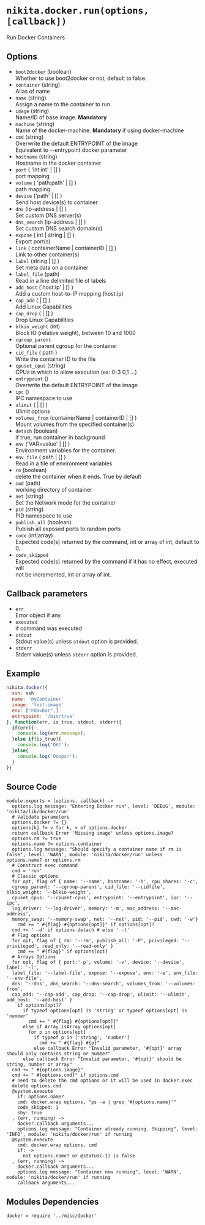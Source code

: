 
# `nikita.docker.run(options, [callback])`

Run Docker Containers

## Options

* `boot2docker` (boolean)   
  Whether to use boot2docker or not, default to false.   
* `container` (string)   
  Alias of name   
* `name` (string)   
   Assign a name to the container to run.   
* `image` (string)   
  Name/ID of base image. __Mandatory__   
* `machine` (string)   
  Name of the docker-machine. __Mandatory__ if using docker-machine   
* `cmd` (string)   
  Overwrite the default ENTRYPOINT of the image   
  Equivalent to --entrypoint docker parameter   
* `hostname` (string)   
  Hostname in the docker container   
* `port` ( 'int:int' | [] )   
  port mapping   
* `volume` ( 'path:path' | [] )   
  path mapping   
* `device` ('path' | [] )   
  Send host device(s) to container   
* `dns` (ip-address | [] )   
  Set custom DNS server(s)   
* `dns_search` (ip-address | [] )   
  Set custom DNS search domain(s)   
* `expose` ( int | string | [] )   
  Export port(s)   
* `link` ( containerName | containerID | [] )   
  Link to other container(s)   
* `label` (string | [] )   
  Set meta data on a container   
* `label_file` (path)   
  Read in a line delimited file of labels   
* `add_host` ('host:ip' | [] )   
  Add a custom host-to-IP mapping (host:ip)   
* `cap_add` ( | [] )   
  Add Linux Capabilities   
* `cap_drop` ( | [] )   
  Drop Linux Capabilities   
* `blkio_weight` (int)   
  Block IO (relative weight), between 10 and 1000   
* `cgroup_parent`   
  Optional parent cgroup for the container   
* `cid_file` ( path )   
  Write the container ID to the file   
* `cpuset_cpus` (string)   
  CPUs in which to allow execution (ex: 0-3 0,1 ...)   
* `entrypoint` ()   
  Overwrite the default ENTRYPOINT of the image   
* `ipc` ()   
  IPC namespace to use   
* `ulimit`  ( | [] )   
  Ulimit options   
* `volumes_from` (containerName | containerID | [] )   
  Mount volumes from the specified container(s)   
* `detach` (boolean)   
  if true, run container in background   
* `env` ('VAR=value' | [] )   
  Environment variables for the container.   
* `env_file` ( path | [] )   
  Read in a file of environment variables   
* `rm` (boolean)   
  delete the container when it ends. True by default   
* `cwd` (path)   
  working directory of container   
* `net` (string)   
  Set the Network mode for the container   
* `pid` (string)   
  PID namespace to use   
* `publish_all` (boolean)   
  Publish all exposed ports to random ports   
* `code`   (int|array)   
  Expected code(s) returned by the command, int or array of int, default to 0.   
* `code_skipped`   
  Expected code(s) returned by the command if it has no effect, executed will   
  not be incremented, int or array of int.   

## Callback parameters

* `err`   
  Error object if any.   
* `executed`   
  if command was executed   
* `stdout`   
  Stdout value(s) unless `stdout` option is provided.   
* `stderr`   
  Stderr value(s) unless `stderr` option is provided.   

## Example

```javascript
nikita.docker({
  ssh: ssh
  name: 'myContainer'
  image: 'test-image'
  env: ["FOO=bar",]
  entrypoint: '/bin/true'
}, function(err, is_true, stdout, stderr){
  if(err){
    console.log(err.message);
  }else if(is_true){
    console.log('OK!');
  }else{
    console.log('Ooops!');
  }
})
```

## Source Code

    module.exports = (options, callback) ->
      options.log message: "Entering Docker run", level: 'DEBUG', module: 'nikita/lib/docker/run'
      # Validate parameters
      options.docker ?= {}
      options[k] ?= v for k, v of options.docker
      return callback Error 'Missing image' unless options.image?
      options.rm ?= true
      options.name ?= options.container
      options.log message: "Should specify a container name if rm is false", level: 'WARN', module: 'nikita/docker/run' unless options.name? or options.rm
      # Construct exec command
      cmd = 'run'
      # Classic options
      for opt, flag of { name: '--name', hostname: '-h', cpu_shares: '-c',
      cgroup_parent: '--cgroup-parent', cid_file: '--cidfile', blkio_weight: '--blkio-weight',
      cpuset_cpus: '--cpuset-cpus', entrypoint: '--entrypoint', ipc: '--ipc',
      log_driver: '--log-driver', memory: '-m', mac_address: '--mac-address',
      memory_swap: '--memory-swap', net: '--net', pid: '--pid', cwd: '-w'}
        cmd += " #{flag} #{options[opt]}" if options[opt]?
      cmd += ' -d' if options.detach # else ' -t'
      # Flag options
      for opt, flag of { rm: '--rm', publish_all: '-P', privileged: '--privileged', read_only: '--read-only' }
        cmd += " #{flag}" if options[opt]
      # Arrays Options
      for opt, flag of { port:'-p', volume: '-v', device: '--device', label: '-l',
      label_file: '--label-file', expose: '--expose', env: '-e', env_file: '--env-file',
      dns: '--dns', dns_search: '--dns-search', volumes_from: '--volumes-from',
      cap_add: '--cap-add', cap_drop: '--cap-drop', ulimit: '--ulimit', add_host: '--add-host' }
        if options[opt]?
          if typeof options[opt] is 'string' or typeof options[opt] is 'number'
            cmd += " #{flag} #{options[opt]}"
          else if Array.isArray options[opt]
            for p in options[opt]
              if typeof p in ['string', 'number']
                cmd += " #{flag} #{p}"
              else callback Error "Invalid parameter, '#{opt}' array should only contains string or number"
          else callback Error "Invalid parameter, '#{opt}' should be string, number or array"
      cmd += " #{options.image}"
      cmd += " #{options.cmd}" if options.cmd
      # need to delete the cmd options or it will be used in docker.exec
      delete options.cmd
      @system.execute
        if: options.name?
        cmd: docker.wrap options, "ps -a | grep '#{options.name}'"
        code_skipped: 1
        shy: true
      , (err, running) ->
        docker.callback arguments...
        options.log message: "Container already running. Skipping", level: 'INFO', module: 'nikita/docker/run' if running
      @system.execute
        cmd: docker.wrap options, cmd
        if: ->
          not options.name? or @status(-1) is false
      , (err, running) ->
        docker.callback arguments...
        options.log message: "Container now running", level: 'WARN', module: 'nikita/docker/run' if running
        callback arguments...

## Modules Dependencies

    docker = require '../misc/docker'
